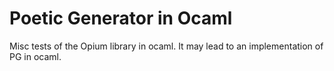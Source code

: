 # Poetic Generator in Ocaml

Misc tests of the Opium library in ocaml.
It may lead to an implementation of PG in ocaml.
